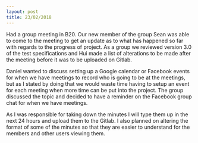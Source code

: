 ```yaml
---
layout: post
title: 23/02/2018
---
```


Had a group meeting in B20. Our new member of the group Sean was able to come to the meeting to get an update as to what has happened so far with regards to the progress of project. As a group we reviewed version 3.0 of the test specifications and Hui made a list of alterations to be made after the meeting before it was to be uploaded on Gitlab. 

Daniel wanted to discuss setting up a Google calendar or Facebook events for when we have meetings to record who is going to be at the meetings, but as I stated by doing that we would waste time having to setup an event for each meeting when more time can be put into the project. The group discussed the topic and decided to have a reminder on the Facebook group chat for when we have meetings.

As I was responsible for taking down the minutes I will type them up in the next 24 hours and upload them to the Gitlab. I also planned on altering the format of some of the minutes so that they are easier to understand for the members and other users viewing them. 
 


